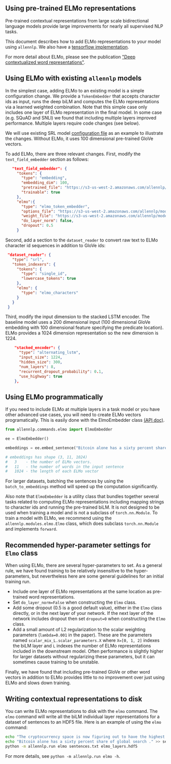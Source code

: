 
Using pre-trained ELMo representations
--------------------------------------

Pre-trained contextual representations from large scale bidirectional
language models provide large improvements for nearly all supervised
NLP tasks.

This document describes how to add ELMo representations to your model using `allennlp`.
We also have a [tensorflow implementation](https://github.com/allenai/bilm-tf).

For more detail about ELMo, please see the publication ["Deep contextualized word representations"](https://openreview.net/forum?id=S1p31z-Ab).

## Using ELMo with existing `allennlp` models

In the simplest case, adding ELMo to an existing model is a simple
configuration change.  We provide a `TokenEmbedder` that accepts
character ids as input, runs the deep biLM and computes the ELMo representations
via a learned weighted combination.
Note that this simple case only includes one layer of ELMo representation
in the final model.
In some case (e.g. SQuAD and SNLI) we found that including multiple layers improved performance.  Multiple layers require code changes (see below).

We will use existing SRL model [configuration file](../../training_config/semantic_role_labeler.json) as an example to illustrate the changes.  Without ELMo, it uses 100 dimensional pre-trained GloVe vectors.

To add ELMo, there are three relevant changes.  First, modify the `text_field_embedder` section as follows:

```json
   "text_field_embedder": {
     "tokens": {
       "type": "embedding",
       "embedding_dim": 100,
       "pretrained_file": "https://s3-us-west-2.amazonaws.com/allennlp/datasets/glove/glove.6B.100d.txt.gz",
       "trainable": true
     },
     "elmo":{
       "type": "elmo_token_embedder",
       "options_file": "https://s3-us-west-2.amazonaws.com/allennlp/models/elmo/2x4096_512_2048cnn_2xhighway/elmo_2x4096_512_2048cnn_2xhighway_options.json",
       "weight_file": "https://s3-us-west-2.amazonaws.com/allennlp/models/elmo/2x4096_512_2048cnn_2xhighway/elmo_2x4096_512_2048cnn_2xhighway_weights.hdf5",
       "do_layer_norm": false,
       "dropout": 0.5
     }
```

Second, add a section to the `dataset_reader` to convert raw text to ELMo character id sequences in addition to GloVe ids:

```json
 "dataset_reader": {
   "type": "srl",
   "token_indexers": {
     "tokens": {
       "type": "single_id",
       "lowercase_tokens": true
     },
     "elmo": {
       "type": "elmo_characters"
     }
   }
 }
```

Third, modify the input dimension to the stacked LSTM encoder.
The baseline model uses a 200 dimensional input (100 dimensional GloVe embedding with 100 dimensional feature specifying the predicate location).
ELMo provides a 1024 dimension representation so the new dimension is 1224.

```json
    "stacked_encoder": {
      "type": "alternating_lstm",
      "input_size": 1224,
      "hidden_size": 300,
      "num_layers": 8,
      "recurrent_dropout_probability": 0.1,
      "use_highway": true
    },
```


## Using ELMo programmatically

If you need to include ELMo at multiple layers in a task model or you have other advanced use cases, you will need to create ELMo vectors
programatically.  This is easily done with the ElmoEmbedder class [(API doc)](https://github.com/allenai/allennlp/tree/master/allennlp/commands/elmo.py).


```python
from allennlp.commands.elmo import ElmoEmbedder

ee = ElmoEmbedder()

embeddings = ee.embed_sentence("Bitcoin alone has a sixty percent share of global search .".split())

# embeddings has shape (3, 11, 1024)
#   3    - the number of ELMo vectors.
#   11   - the number of words in the input sentence
#   1024 - the length of each ELMo vector
```

For larger datasets, batching the sentences by using the `batch_to_embeddings` method
will speed up the computation significantly.

Also note that `ElmoEmbedder` is a utility class that bundles together several
tasks related to computing ELMo representations including mapping strings to character ids and
running the pre-trained biLM.  It is not designed to be used when training a model and
is not a subclass of `torch.nn.Module`.  To train a model with ELMo, we recommend using
the `allennlp.modules.elmo.Elmo` class, which does subclass `torch.nn.Module` and implements
`forward`.

## Recommended hyper-parameter settings for `Elmo` class

When using ELMo, there are several hyper-parameters to set.  As a general rule, we have found
training to be relatively insensitive to the hyper-parameters, but nevertheless here are some
general guidelines for an initial training run.

* Include one layer of ELMo representations at the same location as pre-trained word representations.
* Set `do_layer_norm=False` when constructing the `Elmo` class.
* Add some dropout (0.5 is a good default value), either in the `Elmo` class directly, or in the next layer of your network.  If the next layer of the network includes dropout then set `dropout=0` when constructing the `Elmo` class.
* Add a small amount of L2 regularization to the scalar weighting parameters (`lambda=0.001` in the paper).  These are the parameters named `scalar_mix_L.scalar_parameters.X` where `X=[0, 1, 2]` indexes the biLM layer and `L` indexes the number of ELMo representations included in the downstream model.  Often performance is slightly higher for larger datasets without regularizing these parameters, but it can sometimes cause training to be unstable.

Finally, we have found that including pre-trained GloVe or other word vectors in addition to ELMo
provides little to no improvement over just using ELMo and slows down training.


## Writing contextual representations to disk

You can write ELMo representations to disk with the `elmo` command.  The `elmo`
command will write all the biLM individual layer representations for a dataset
of sentences to an HDF5 file.  Here is an example of using the `elmo` command:

```bash
echo "The cryptocurrency space is now figuring out to have the highest search on Google globally ." > sentences.txt
echo "Bitcoin alone has a sixty percent share of global search ." >> sentences.txt
python -m allennlp.run elmo sentences.txt elmo_layers.hdf5
```

For more details, see `python -m allennlp.run elmo -h`.
